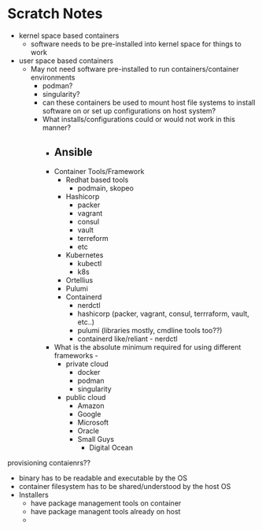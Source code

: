 # Scratch Notes

- kernel space based containers
	- software needs to be pre-installed into kernel space for things to work
- user space based containers
	- May not need software pre-installed to run containers/container environments
		- podman?
		- singularity?
		- can these containers be used to mount host file systems to install software on or set up configurations on host system?
		- What installs/configurations could or would not work in this manner?
			- Ansible
				- 
			- Container Tools/Framework
				- Redhat based tools
					- podmain, skopeo
				- Hashicorp
					- packer
					- vagrant
					- consul
					- vault
					- terreform
					* etc
				- Kubernetes
					- kubectl
					- k8s
				- Ortellius
				- Pulumi
				- Containerd
					- nerdctl
					- hashicorp (packer, vagrant, consul, terrraform, vault, etc..)
					- pulumi (libraries mostly, cmdline tools too??)
					- containerd like/reliant - nerdctl
			- What is the absolute minimum required for using different frameworks - 
				- private cloud
					- docker
					- podman
					- singularity
				- public cloud
					- Amazon
					- Google
					- Microsoft
					- Oracle
					- Small Guys
						- Digital Ocean


provisioning contaienrs??
* binary has to be readable and executable by the OS
* container filesystem has to be shared/understood by the host OS
* Installers
	* have package management tools on container
	* have package managent tools already on host
	* 